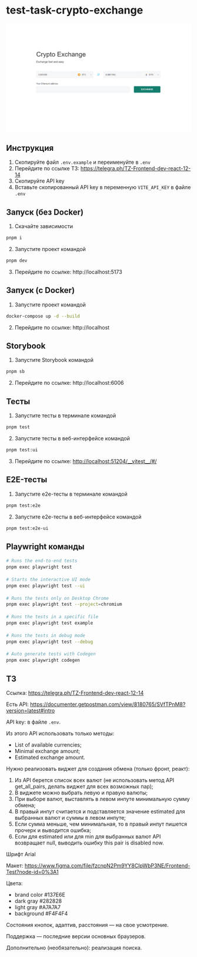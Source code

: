 # test-task-crypto-exchange

![](/docs/main.png)

## Инструкция

1. Скопируйте файл `.env.example` и переименуйте в `.env`
1. Перейдите по ссылке ТЗ: https://telegra.ph/TZ-Frontend-dev-react-12-14
1. Скопируйте API key
1. Вставьте скопированный API key в переменную `VITE_API_KEY` в файле `.env`

## Запуск (без Docker)

1. Скачайте зависимости

```bash
pnpm i
```

2. Запустите проект командой

```bash
pnpm dev
```

3. Перейдите по ссылке: http://localhost:5173

## Запуск (с Docker)

1. Запустите проект командой

```bash
docker-compose up -d --build
```

2. Перейдите по ссылке: http://localhost

## Storybook

1. Запустите Storybook командой

```bash
pnpm sb
```

2. Перейдите по ссылке: http://localhost:6006

## Тесты

1. Запустите тесты в терминале командой

```bash
pnpm test
```

2. Запустите тесты в веб-интерфейсе командой

```bash
pnpm test:ui
```

3. Перейдите по ссылке: [http://localhost:51204/\_\_vitest\_\_/#/](http://localhost:51204/__vitest__/#/)

## E2E-тесты

1. Запустите e2e-тесты в терминале командой

```bash
pnpm test:e2e
```

2. Запустите e2e-тесты в веб-интерфейсе командой

```bash
pnpm test:e2e-ui
```

## Playwright команды

```bash
# Runs the end-to-end tests
pnpm exec playwright test

# Starts the interactive UI mode
pnpm exec playwright test --ui

# Runs the tests only on Desktop Chrome
pnpm exec playwright test --project=chromium

# Runs the tests in a specific file
pnpm exec playwright test example

# Runs the tests in debug mode
pnpm exec playwright test --debug

# Auto generate tests with Codegen
pnpm exec playwright codegen
```

## ТЗ

Ссылка: https://telegra.ph/TZ-Frontend-dev-react-12-14

Есть API: https://documenter.getpostman.com/view/8180765/SVfTPnM8?version=latest#intro

API key: в файле `.env`.

Из этого API использовать только методы:

- List of available currencies;
- Minimal exchange amount;
- Estimated exchange amount.

Нужно реализовать виджет для создания обмена (только фронт, реакт):

1. Из API берется список всех валют (не использовать метод API get_all_pairs, делать виджет для всех возможных пар);
2. В виджете можно выбрать левую и правую валюты;
3. При выборе валют, выставлять в левом инпуте минимальную сумму обмена;
4. В правый инпут считается и подставляется значение estimated для выбранных валют и суммы в левом инпуте;
5. Если сумма меньше, чем минимальная, то в правый инпут пишется прочерк и выводится ошибка;
6. Если для estimated или для min для выбранных валют API возвращает null, выводить ошибку this pair is disabled now.

Шрифт Arial

Макет: https://www.figma.com/file/fzcnpN2Pm9YY8CIpWbP3NE/Frontend-Test?node-id=0%3A1

Цвета:

- brand color #137E6E
- dark gray #282828
- light gray #A7A7A7
- background #F4F4F4

Состояния кнопок, адаптив, расстояния — на свое усмотрение.

Поддержка — последние версии основных браузеров.

Дополнительно (необязательно): реализация поиска.

```

```
